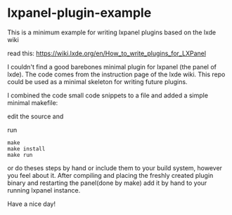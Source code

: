 # lxpanel-plugin-example
This is a minimum example for writing lxpanel plugins based on the lxde wiki

read this: https://wiki.lxde.org/en/How_to_write_plugins_for_LXPanel

I couldn't find a good barebones minimal plugin for lxpanel (the panel of lxde). 
The code comes from the instruction page of the lxde wiki. This repo could be used as a minimal skeleton for writing future plugins.

I combined the code small code snippets to a file and added a simple minimal makefile:

edit the source and

run

```
make
make install
make run 
```


or do theses steps by hand or include them to your build system, however you feel about it. 
After compiling and placing the freshly created plugin binary and restarting the panel(done by make) add it by hand to your running lxpanel instance.

Have a nice day!


